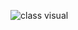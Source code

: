 
![class visual](http://68.media.tumblr.com/794f663028d90cb633458f0b084ab725/tumblr_orbqyhyhpn1qijjbho1_1280.png)
